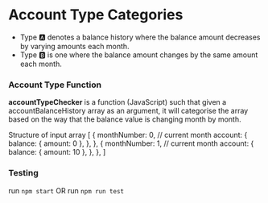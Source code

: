 # Account Type Categories
* Type 🅰 denotes a balance history where the balance amount decreases by varying amounts each month.
* Type 🅱 is one where the balance amount changes by the same amount each month.


### Account Type Function
**accountTypeChecker** is a function (JavaScript) such that given a accountBalanceHistory array as an argument, it will categorise the array based on the way that the balance value is changing month by month.

Structure of input array 
  [
    {
      monthNumber: 0, // current month
      account: {
        balance: { amount: 0 },
      },
    },
    {
      monthNumber: 1, // current month
      account: {
        balance: { amount: 10 },
      },
    },
  ]


### Testing
run `npm start` OR
run `npm run test`
